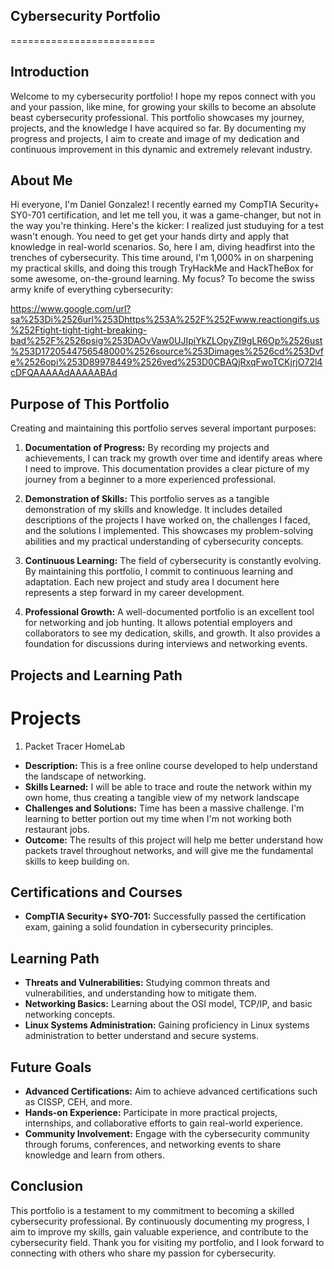 ## Cybersecurity Portfolio
=========================

## Introduction

Welcome to my cybersecurity portfolio! I hope my repos connect with you and your passion, like mine, for growing your skills to become an absolute beast cybersecurity professional. This portfolio showcases my journey, projects, and the knowledge I have acquired so far. By documenting my progress and projects, I aim to create and image of my dedication and continuous improvement in this dynamic and extremely relevant industry.

## About Me

Hi everyone, I'm Daniel Gonzalez! I recently earned my CompTIA Security+ SY0-701 certification, and let me tell you, it was a game-changer, but not in the way you're thinking. Here's the kicker: I realized just studuying for a test wasn't enough. You need to get get your hands dirty and apply that knowledge in real-world scenarios. So, here I am, diving headfirst into the trenches of cybersecurity. This time around, I'm 1,000% in on sharpening my practical skills, and doing this trough TryHackMe and HackTheBox for some awesome, on-the-ground learning. My focus? To become the swiss army knife of everything cybersecurity: 

https://www.google.com/url?sa%253Di%2526url%253Dhttps%253A%252F%252Fwww.reactiongifs.us%252Ftight-tight-tight-breaking-bad%252F%2526psig%253DAOvVaw0UJIpiYkZLOpyZI9gLR6Op%2526ust%253D1720544756548000%2526source%253Dimages%2526cd%253Dvfe%2526opi%253D89978449%2526ved%253D0CBAQjRxqFwoTCKjrjO72l4cDFQAAAAAdAAAAABAd

## Purpose of This Portfolio

Creating and maintaining this portfolio serves several important purposes:

1. **Documentation of Progress:** By recording my projects and achievements, I can track my growth over time and identify areas where I need to improve. This documentation provides a clear picture of my journey from a beginner to a more experienced professional.

2. **Demonstration of Skills:** This portfolio serves as a tangible demonstration of my skills and knowledge. It includes detailed descriptions of the projects I have worked on, the challenges I faced, and the solutions I implemented. This showcases my problem-solving abilities and my practical understanding of cybersecurity concepts.

3. **Continuous Learning:** The field of cybersecurity is constantly evolving. By maintaining this portfolio, I commit to continuous learning and adaptation. Each new project and study area I document here represents a step forward in my career development.

4. **Professional Growth:** A well-documented portfolio is an excellent tool for networking and job hunting. It allows potential employers and collaborators to see my dedication, skills, and growth. It also provides a foundation for discussions during interviews and networking events.

## Projects and Learning Path
# Projects

1. Packet Tracer HomeLab

* **Description:** This is a free online course developed to help understand the landscape of networking. 
* **Skills Learned:** I will be able to trace and route the network within my own home, thus creating a tangible view of my network landscape
* **Challenges and Solutions:** Time has been a massive challenge. I'm learning to better portion out my time when I'm not working both restaurant jobs.
* **Outcome:** The results of this project will help me better understand how packets travel throughout networks, and will give me the fundamental skills to keep building on.

## Certifications and Courses

* **CompTIA Security+ SYO-701:** Successfully passed the certification exam, gaining a solid foundation in cybersecurity principles.

## Learning Path

* **Threats and Vulnerabilities:** Studying common threats and vulnerabilities, and understanding how to mitigate them.
* **Networking Basics:** Learning about the OSI model, TCP/IP, and basic networking concepts.
* **Linux Systems Administration:** Gaining proficiency in Linux systems administration to better understand and secure systems.

## Future Goals

* **Advanced Certifications:** Aim to achieve advanced certifications such as CISSP, CEH, and more.
* **Hands-on Experience:** Participate in more practical projects, internships, and collaborative efforts to gain real-world experience.
* **Community Involvement:** Engage with the cybersecurity community through forums, conferences, and networking events to share knowledge and learn from others.

## Conclusion
This portfolio is a testament to my commitment to becoming a skilled cybersecurity professional. By continuously documenting my progress, I aim to improve my skills, gain valuable experience, and contribute to the cybersecurity field. Thank you for visiting my portfolio, and I look forward to connecting with others who share my passion for cybersecurity.

